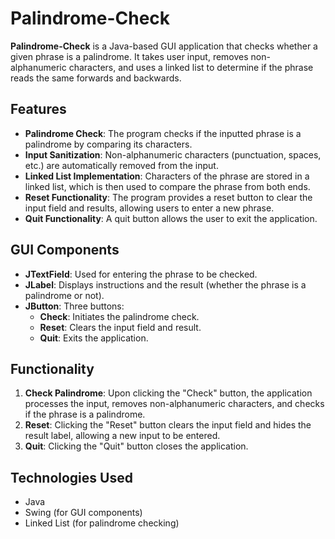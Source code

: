 # Palindrome-Check

**Palindrome-Check** is a Java-based GUI application that checks whether a given phrase is a palindrome. It takes user input, removes non-alphanumeric characters, and uses a linked list to determine if the phrase reads the same forwards and backwards.

## Features

- **Palindrome Check**: The program checks if the inputted phrase is a palindrome by comparing its characters.
- **Input Sanitization**: Non-alphanumeric characters (punctuation, spaces, etc.) are automatically removed from the input.
- **Linked List Implementation**: Characters of the phrase are stored in a linked list, which is then used to compare the phrase from both ends.
- **Reset Functionality**: The program provides a reset button to clear the input field and results, allowing users to enter a new phrase.
- **Quit Functionality**: A quit button allows the user to exit the application.

## GUI Components

- **JTextField**: Used for entering the phrase to be checked.
- **JLabel**: Displays instructions and the result (whether the phrase is a palindrome or not).
- **JButton**: Three buttons:
  - **Check**: Initiates the palindrome check.
  - **Reset**: Clears the input field and result.
  - **Quit**: Exits the application.
  
## Functionality

1. **Check Palindrome**: Upon clicking the "Check" button, the application processes the input, removes non-alphanumeric characters, and checks if the phrase is a palindrome.
2. **Reset**: Clicking the "Reset" button clears the input field and hides the result label, allowing a new input to be entered.
3. **Quit**: Clicking the "Quit" button closes the application.

## Technologies Used

- Java
- Swing (for GUI components)
- Linked List (for palindrome checking)
